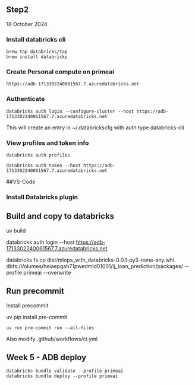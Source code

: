 ## Step2

18 October 2024

### Install databricks cli
```
brew tap databricks/tap
brew install databricks
```

### Create Personal compute on primeai
```
https://adb-1713302240061567.7.azuredatabricks.net

```

### Authenticate
```
databricks auth login --configure-cluster --host https://adb-1713302240061567.7.azuredatabricks.net
```
This will create an entry in ~/.databrickscfg with auth type databricks-cli

### View profiles and token info
```
databricks auth profiles

databricks auth token --host https://adb-1713302240061567.7.azuredatabricks.net

```

##VS-Code

### Install Databricks plugin



## Build and copy to databricks
uv build

databricks auth login --host https://adb-1713302240061567.7.azuredatabricks.net

databricks fs cp dist/mlops_with_databricks-0.0.1-py3-none-any.whl  dbfs:/Volumes/heiaepgah71pwedmld01001/lj_loan_prediction/packages/ --profile primeai --overwrite


## Run precommit

Install precommit

uv pip install pre-commit


```
uv run pre-commit run --all-files
```

Also modify .github/workflows/ci.yml


## Week 5 - ADB deploy

```
databricks bundle validate --profile primeai
databricks bundle deploy --profile primeai
```
